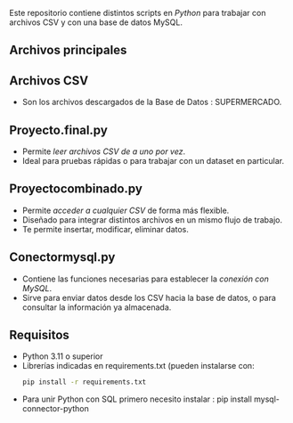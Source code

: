 Este repositorio contiene distintos scripts en *Python* para trabajar con archivos CSV y con una base de datos MySQL.  

## Archivos principales

## Archivos CSV 
- Son los archivos descargados de la Base de Datos : SUPERMERCADO.

## Proyecto.final.py
- Permite *leer archivos CSV de a uno por vez*.  
- Ideal para pruebas rápidas o para trabajar con un dataset en particular.  

## Proyectocombinado.py
- Permite *acceder a cualquier CSV* de forma más flexible.  
- Diseñado para integrar distintos archivos en un mismo flujo de trabajo.
- Te permite insertar, modificar, eliminar datos.

## Conectormysql.py
- Contiene las funciones necesarias para establecer la *conexión con MySQL*.  
- Sirve para enviar datos desde los CSV hacia la base de datos, o para consultar la información ya almacenada.  



## Requisitos
- Python 3.11 o superior  
- Librerías indicadas en requirements.txt (pueden instalarse con:  
  ```bash
  pip install -r requirements.txt
- Para unir Python con SQL primero necesito instalar :
  pip install mysql-connector-python
  

